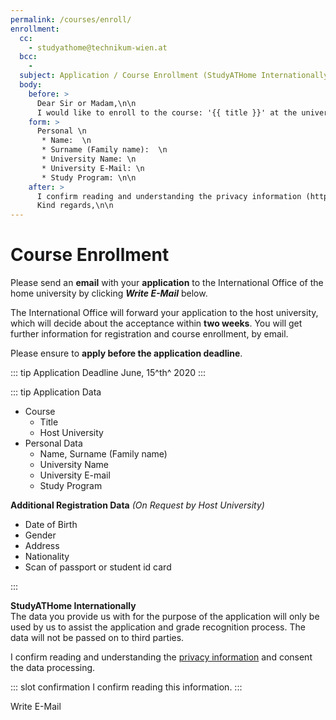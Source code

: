 ```yaml
---
permalink: /courses/enroll/
enrollment:
  cc:
    - studyathome@technikum-wien.at
  bcc:
    -
  subject: Application / Course Enrollment (StudyATHome Internationally)
  body:
    before: >
      Dear Sir or Madam,\n\n
      I would like to enroll to the course: '{{ title }}' at the university {{ university.name }}.\n\n
    form: >
      Personal \n
       * Name:  \n
       * Surname (Family name):  \n
       * University Name: \n
       * University E-Mail: \n
       * Study Program: \n\n
    after: >
      I confirm reading and understanding the privacy information (https://hub.studyathome.technikum-wien.at/studyathome/privacy.html) and consent the data processing.\n\n
      Kind regards,\n\n
---
```


# Course Enrollment

Please send an **email** with your **application** to the International Office of the home university by clicking _**Write E-Mail**_ below.

The International Office will forward your application to the host university, which will decide about the acceptance within **two weeks**. You will get further information for registration and course enrollment, by email.

Please ensure to **apply before the application deadline**.

::: tip Application Deadline
June, 15^th^ 2020
:::

<CourseSelection path="/courses/" placeholder="-- Please choose a course --"/>
<UniversitySelection path="/studyathome/partner/" placeholder="-- Please choose your home university --"/>

<RequiredData title="Matriculation Data">

::: tip Application Data

- Course
  - Title
  - Host University
- Personal Data
  - Name, Surname (Family name)
  - University Name
  - University E-mail
  - Study Program

**Additional Registration Data**
_(On Request by Host University)_

- Date of Birth
- Gender
- Address
- Nationality
- Scan of passport or student id card

:::

</RequiredData>

<Disclaimer title="Privacy Disclaimer" open>

**StudyATHome Internationally**  
The data you provide us with for the purpose of the application will only be used by us to assist the application and grade recognition process. The data will not be passed on to third parties.

I confirm reading and understanding the [privacy information](https://hub.studyathome.technikum-wien.at/studyathome/privacy.html) and consent the data processing.

</Disclaimer>

::: slot confirmation
I confirm reading this information.
:::

<EMail>Write E-Mail</EMail>
